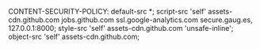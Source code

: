 CONTENT-SECURITY-POLICY:
  default-src *;
  script-src 'self' assets-cdn.github.com jobs.github.com ssl.google-analytics.com secure.gaug.es, 127.0.0.1:8000;
  style-src 'self' assets-cdn.github.com 'unsafe-inline';
  object-src 'self' assets-cdn.github.com;

